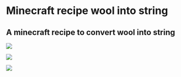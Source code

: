 # <!-- Header  1 --> Minecraft recipe wool into string

## <!-- Header 2 --> A minecraft recipe to convert wool into string

<!-- [![Donate](https://img.shields.io/badge/Donate-PayPal-green.svg)](leccioli.andrea@gmail.com) -->
<a href="https://paypal.me/AndreaLeccioli" title="Donate"><img src="https://img.shields.io/badge/Donate-PayPal-009cde.svg?style=style-for--the-badge"></a>


<a href="https://github.com/Andrea-98/Minecraft-recipe-wool-into-string/blob/master/woolintostring.zs" download><img src="http://open-axcss.com/home/wp-content/uploads/2016/09/download-button-large.png"/></a>

<a href="https://github.com/Andrea-98/Minecraft-recipe-wool-into-string/blob/master/LICENSE" Link><img src="https://upload.wikimedia.org/wikipedia/commons/thumb/9/93/GPLv3_Logo.svg/720px-GPLv3_Logo.svg.png"/></a>
